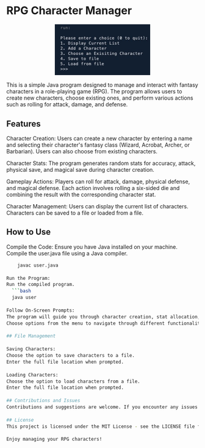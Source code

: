 # RPG Character Manager
<div align="center">
  <img src="Games.jpg" alt="Website Preview" width="250">
</div>

This is a simple Java program designed to manage and interact with fantasy characters in a role-playing game (RPG). The program allows users to create new characters, choose existing ones, and perform various actions such as rolling for attack, damage, and defense.

## Features

Character Creation:
Users can create a new character by entering a name and selecting their character's fantasy class (Wizard, Acrobat, Archer, or Barbarian).
Users can also choose from existing characters.

Character Stats:
The program generates random stats for accuracy, attack, physical save, and magical save during character creation.

Gameplay Actions:
Players can roll for attack, damage, physical defense, and magical defense.
Each action involves rolling a six-sided die and combining the result with the corresponding character stat.

Character Management:
Users can display the current list of characters.
Characters can be saved to a file or loaded from a file.

## How to Use

Compile the Code:
Ensure you have Java installed on your machine.
Compile the user.java file using a Java compiler.
```bash
 	javac user.java

Run the Program:
Run the compiled program.
  ```bash
  java user

Follow On-Screen Prompts:
The program will guide you through character creation, stat allocation, and gameplay actions.
Choose options from the menu to navigate through different functionalities.

## File Management

Saving Characters:
Choose the option to save characters to a file.
Enter the full file location when prompted.

Loading Characters:
Choose the option to load characters from a file.
Enter the full file location when prompted.

## Contributions and Issues
Contributions and suggestions are welcome. If you encounter any issues or have ideas for improvements, please open an issue on the GitHub repository.

## License
This project is licensed under the MIT License - see the LICENSE file for details.

Enjoy managing your RPG characters!
